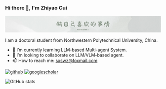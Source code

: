 ### Hi there 👋, I'm Zhiyao Cui
![](https://github.com/sxswz213/sxswz213/blob/main/image.png)

I am a doctoral student from Northwestern Polytechnical University, China.

- 🌱 I’m currently learning LLM-based Multi-agent System. 
- 👯 I’m looking to collaborate on LLM/VLM-based agent. 
- 📫 How to reach me: sxswz@foxmail.com 


[<img src='https://cdn.jsdelivr.net/npm/simple-icons@3.0.1/icons/github.svg' alt='github' height='40'>](https://github.com/sxswz213)  [<img src='https://cdn.jsdelivr.net/npm/simple-icons@3.0.1/icons/googlescholar.svg' alt='googlescholar' height='40'>](https://scholar.google.com/citations?user=12NhEdQAAAAJ)  

![GitHub stats](https://github-readme-stats.vercel.app/api?username=sxswz213&show_icons=true)  

